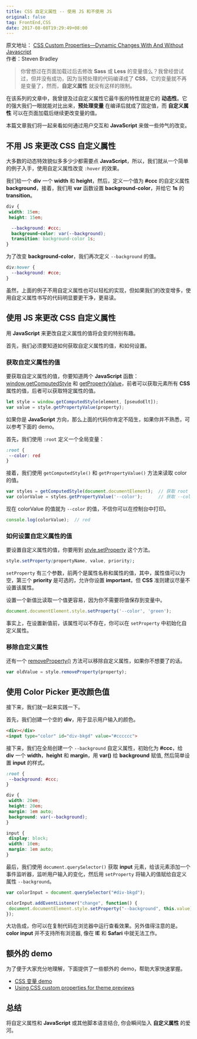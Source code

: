```yaml
---
title: CSS 自定义属性 -- 使用 JS 和不使用 JS
original: false
tag: FrontEnd,CSS
date: 2017-08-08T19:29:49+08:00
---
```


<div class="original-info">
  <div className="original-address">
    原文地址：
    <a
      href="http://vanseodesign.com/css/custom-properties-and-javascript/?utm_source=CSS-Weekly&utm_campaign=Issue-276&utm_medium=web"
      target="_blank"
      rel="noopener noreferrer"
    >
      CSS Custom Properties—Dynamic Changes With And Without Javascript
    </a>
  </div>
  <div className="original-auth">作者：Steven Bradley</div>
</div>

> 你曾想过在页面加载过后去修改 **Sass** 或 **Less** 的变量值么？我曾经尝试过，但并没有成功，因为当预处理的代码编译成了 **CSS**，它的变量就不再是变量了，然而，**自定义属性** 就没有这样的限制。

在该系列的文章中，我曾提及过自定义属性它最牛扳的特性就是它的 **动态性**。它的强大我们一眼就能对比出来，**预处理变量** 在编译后就成了固定值，而 **自定义属性** 可以在页面加载后继续更改变量的值。

本篇文章我们将一起来看如何通过用户交互和 **JavaScript** 来做一些帅气的改变。

## 不用 JS 来更改 CSS 自定义属性

大多数的动态特效貌似多多少少都需要点 **JavaScript**，所以，我们就从一个简单的例子入手，使用自定义属性改变 `:hover` 的效果。

我们给一个 **div** 一个 **width** 和 **height**，然后，定义一个值为 **#ccc** 的自定义属性 **background**，接着，我们用 **var** 函数设置 **background-color**，并给它 **1s** 的 **transition**。

```css
div {
 width: 15em;
 height: 15em;

  --background: #ccc;
  background-color: var(--background);
  transition: background-color 1s;
}
```

为了改变 **background-color**，我们再次定义 `--background` 的值。

```css
div:hover {
  --background: #cce;
}
```

虽然，上面的例子不用自定义属性也可以轻松的实现，但如果我们的改变增多，使用自定义属性书写的代码明显要更干净，更易读。

## 使用 JS 来更改 CSS 自定义属性

用 **JavaScript** 来更改自定义属性的值将会变的特别有趣。

首先，我们必须要知道如何获取自定义属性的值，和如何设置。

### 获取自定义属性的值

要获取自定义属性的值，你要知道两个 **JavaScript** 函数：[window.getComputedStyle](http://t.cn/RyWZ4kT) 和 [getPropertyValue](http://t.cn/R9l85oZ)，前者可以获取元素所有 **CSS** 属性的值，后者可以获取特定属性的值。

```JavaScript
let style = window.getComputedStyle(element, [pseudoElt]);
var value = style.getPropertyValue(property);
```

如果你是 **JavaScript** 方向，那么上面的代码你肯定不陌生，如果你并不熟悉，可以参考下面的 demo。

首先，我们使用 `:root` 定义一个全局变量：

```css
:root {
 --color: red
}
```

接着，我们使用 `getComputedStyle()` 和 `getPropertyValue()` 方法来读取 color 的值。

```js
var styles = getComputedStyle(document.documentElement);  // 获取 root 的样式
var colorValue = styles.getPropertyValue('--color');      // 获取 --color 的值
```

现在 colorValue 的值就为 `--color` 的值，不信你可以在控制台中打印。

```js
console.log(colorValue);  // red
```

### 如何设置自定义属性的值

要设置自定义属性的值，你要用到 [style.setProperty](http://t.cn/R9lEgBy) 这个方法。

```css
style.setProperty(propertyName, value, priority);
```

`setProperty` 有三个参数，前两个是属性名称和属性的值，其中，属性值可以为空，第三个 **priority** 是可选的，允许你设置 **important**，但 **CSS** 准则建议尽量不设置该属性。

设置一个新值比读取一个值更容易，因为你不需要将值保存到变量中。

```js
document.documentElement.style.setProperty('--color', 'green');
```

事实上，在设置新值前，该属性可以不存在，你可以在 `setProperty` 中初始化自定义属性。

### 移除自定义属性

还有一个 [removeProperty()](http://t.cn/R9ln8Pa) 方法可以移除自定义属性，如果你不想要了的话。

```js
var oldValue = style.removeProperty(property);
```

## 使用 Color Picker 更改颜色值

接下来，我们就一起来实践一下。

首先，我们创建一个空的 **div**，用于显示用户输入的颜色。

```html
<div></div>
<input type="color" id="div-bkgd" value="#cccccc">
```

接下来，我们在全局创建一个 `--background` 自定义属性，初始化为 **#ccc**，给 **div** 一个 **width**，**height** 和 **margin**，用 **var()** 给 **background** 赋值, 然后简单设置 **input** 的样式。

```css
:root {
 --background: #ccc;
}

div {
 width: 20em;
 height: 20em;
 margin: 1em auto;
 background: var(--background);
}

input {
 display: block;
 width: 10em;
 margin: 1em auto;
}
```

最后，我们使用 `document.querySelector()` 获取 **input** 元素，给该元素添加一个事件监听器，监听用户输入的变化，然后用 `setProperty` 将输入的值赋给自定义属性 `--background`。

```js
var colorInput = document.querySelector("#div-bkgd");

colorInput.addEventListener("change", function() {
 document.documentElement.style.setProperty("--background", this.value);
});
```

大功告成，你可以在复制代码在浏览器中运行查看效果。另外值得注意的是。**color input** 并不支持所有浏览器, 像在 **IE** 和 **Safari** 中就无法工作。

## 额外的 demo

为了便于大家充分地理解，下面提供了一些额外的 demo，帮助大家快速掌握。

- [CSS 变量 demo](http://t.cn/R9YUySH)
- [Using CSS custom properties for theme previews](http://t.cn/R9lmFHb)

## 总结

将自定义属性和 **JavaScript** 或其他脚本语言结合, 你会瞬间坠入 **自定义属性** 的爱河。